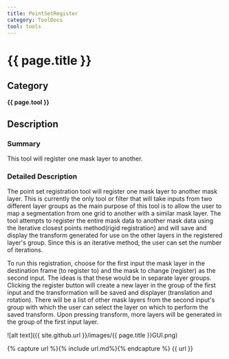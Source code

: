 ```yaml
---
title: PointSetRegister
category: ToolDocs 
tool: tools
---
```


# {{ page.title }} 

## Category

**{{ page.tool }}**

## Description

### Summary

This tool will register one mask layer to another. 

### Detailed Description

The point set registration tool will register one mask layer to another mask layer. This is currently the only tool or filter that will take inputs from two different layer groups as the main purpose of this tool is to allow the user to map a segmentation from one grid to another with a similar mask layer. The tool attempts to register the entire mask data to another mask data using the iterative closest points method(rigid registration) and will save and display the transform generated for use on the other layers in the registered layer's group. Since this is an iterative method, the user can set the number of iterations.

To run this registration, choose for the first input the mask layer in the destination frame (to register to) and the mask to change (register) as the second input. The ideas is that these would be in separate layer groups. Clicking the register button will create a new layer in the group of the first input and the transformation will be saved and displayer (translation and rotation). There will be a list of other mask layers from the second input's group with which the user can select the layer on which to perform the saved transform. Upon pressing transform, more layers will be generated in the group of the first input layer.

![alt text]({{ site.github.url }}/images/{{ page.title }}GUI.png)

{% capture url %}{% include url.md%}{% endcapture %}
{{ url }}
